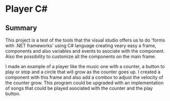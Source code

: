 # Player C#
## Summary
 This project is a test of the tools that the visual studio offers us to do 'forms with .NET frameworks' using C# language creating veary easy a frame, components and also variables and events to asociate with the component. Also the possibility to customize all the components on the main frame.

 I made an example of a player like the music one with a counter, a button to play or stop and a circle that will grow as the counter goes up. I created a component with this frame and also add a combox to adjust the velocity of the counter grow. This program could be upgraded with an implementation of songs that could be played asociated with the counter and the play button.
